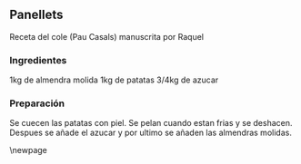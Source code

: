 ## Panellets

Receta del cole (Pau Casals) manuscrita por Raquel

### Ingredientes

1kg de almendra molida
1kg de patatas
3/4kg de azucar

### Preparación

Se cuecen las patatas con piel.
Se pelan cuando estan frias y se deshacen.
Despues se añade el azucar y por ultimo se añaden las almendras molidas.



\newpage


